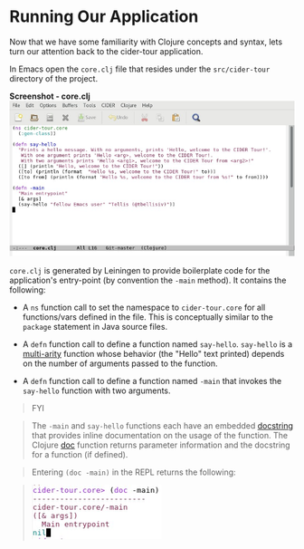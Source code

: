 # Running Our Application

Now that we have some familiarity with Clojure concepts and syntax, lets turn our attention back to the cider-tour application.

In Emacs open the `core.clj` file that resides under the `src/cider-tour` directory of the project.

**Screenshot - core.clj**
![Clojure source - core.clj](images/core_clj.jpg)

`core.clj` is generated by Leiningen to provide boilerplate code for the application's entry-point (by convention the `-main` method). It contains the following:

* A `ns` function call to set the namespace to `cider-tour.core` for all functions/vars defined in the file. This is conceptually similar to the `package` statement in Java source files.

* A `defn` function call to define a function named `say-hello`. `say-hello` is a [multi-arity](http://clojure-doc.org/articles/language/functions.html#multi-arity-functions) function whose behavior (the "Hello" text printed) depends on the number of arguments passed to the function.

* A `defn` function call to define a function named `-main` that invokes the `say-hello` function with two arguments.

>FYI

> The `-main` and `say-hello` functions each have an embedded [docstring](https://en.wikipedia.org/wiki/Docstring) that provides inline documentation on the usage of the function. The Clojure [doc](https://clojuredocs.org/clojure.repl/doc) function returns parameter information and the docstring for a function (if defined).

>Entering `(doc -main)` in the REPL returns the following: 

>![REPL - doc function](images/doc_function.jpg)




